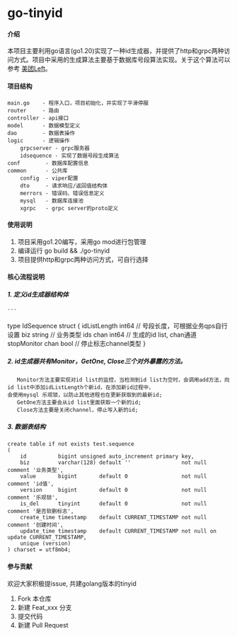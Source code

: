 # go-tinyid

#### 介绍
本项目主要利用go语言(go1.20)实现了一种id生成器，并提供了http和grpc两种访问方式。项目中采用的生成算法主要基于数据库号段算法实现。关于这个算法可以参考
[美团Left](https://tech.meituan.com/2017/04/21/mt-leaf.html)。

#### 项目结构
    main.go    - 程序入口，项目初始化，并实现了平滑停服
    router     - 路由
    controller - api接口
    model      - 数据模型定义
    dao        - 数据表操作
    logic      - 逻辑操作
        grpcserver - grpc服务器
        idsequence - 实现了数据号段生成算法
    conf        - 数据库配置信息
    common      - 公共库
        config  - viper配置
        dto     - 请求响应/返回值结构体
        merrors - 错误码、错误信息定义
        mysql   - 数据库连接池
        xgrpc   - grpc server的proto定义

#### 使用说明
1. 项目采用go1.20编写，采用go mod进行包管理
2. 编译运行 go build && ./go-tinyid
3. 项目提供http和grpc两种访问方式，可自行选择

#### 核心流程说明
##### 1. 定义id生成器结构体
    ```
   type IdSequence struct {
      idListLength int64           // 号段长度，可根据业务qps自行设置
      biz          string          // 业务类型
      ids          chan int64      // 生成的id list, chan通道
      stopMonitor  chan bool       // 停止标志channel类型
   }

##### 2. id生成器共有Monitor，GetOne, Close三个对外暴露的方法。
       Monitor方法主要实现对id list的监控，当检测到id list为空时，会调用add方法，向id list中添加idListLength个新id，在添加新id过程中，
    会使用mysql 乐观锁，以防止其他进程也在更新获取到的最新id;
       GetOne方法主要会从id list里面获取一个新的id;
       Close方法主要是关闭channel，停止写入新的id;
##### 3. 数据表结构
```
create table if not exists test.sequence
(
    id          bigint unsigned auto_increment primary key,
    biz         varchar(128) default ''                not null comment '业务类型',
    value       bigint       default 0                 not null comment 'id值',
    version     bigint       default 0                 not null comment '乐观锁',
    is_del      tinyint      default 0                 not null comment '是否软删标志',
    create_time timestamp    default CURRENT_TIMESTAMP not null comment '创建时间',
    update_time timestamp    default CURRENT_TIMESTAMP not null on update CURRENT_TIMESTAMP,
    unique (version)
) charset = utf8mb4;
```

#### 参与贡献
欢迎大家积极提issue, 共建golang版本的tinyid

1.  Fork 本仓库
2.  新建 Feat_xxx 分支
3.  提交代码
4.  新建 Pull Request
